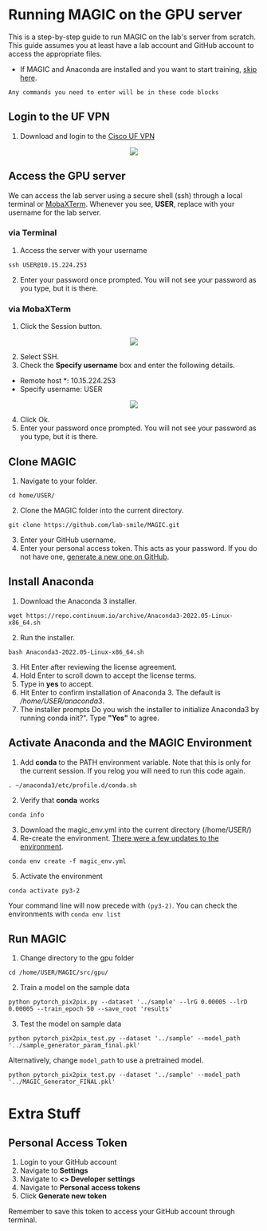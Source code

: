 # Running MAGIC on the GPU server
This is a step-by-step guide to run MAGIC on the lab's server from scratch. This guide assumes you at least have a lab account and GitHub account to access the appropriate files. 
- If MAGIC and Anaconda are installed and you want to start training, [skip here](#run-magic).
```
Any commands you need to enter will be in these code blocks
```

## Login to the UF VPN
1. Download and login to the [Cisco UF VPN](https://it.ufl.edu/ict/documentation/network-infrastructure/vpn/)

<center> <img src="image/vpn.png"> </center>

## Access the GPU server
We can access the lab server using a secure shell (ssh) through a local terminal or [MobaXTerm](https://mobaxterm.mobatek.net/download-home-edition.html). Whenever you see, **USER**, replace with your username for the lab server.

### via Terminal
1. Access the server with your username
```
ssh USER@10.15.224.253
```
2. Enter your password once prompted. You will not see your password as you type, but it is there.

### via MobaXTerm
1. Click the Session button.

<center> <img src="image/session.png"> </center>

2. Select SSH.
3. Check the **Specify username** box and enter the following details.
- Remote host *: 10.15.224.253
- Specify username: USER

<center> <img src="image/ssh.png"> </center>

4. Click Ok.
5. Enter your password once prompted. You will not see your password as you type, but it is there.

## Clone MAGIC
1. Navigate to your folder.
```
cd home/USER/
```
2. Clone the MAGIC folder into the current directory.
```
git clone https://github.com/lab-smile/MAGIC.git
```
3. Enter your GitHub username.
4. Enter your personal access token. This acts as your password. If you do not have one, [generate a new one on GitHub](#personal-access-token).

## Install Anaconda
1. Download the Anaconda 3 installer.
```
wget https://repo.continuum.io/archive/Anaconda3-2022.05-Linux-x86_64.sh
```
2. Run the installer.
```
bash Anaconda3-2022.05-Linux-x86_64.sh
```
3. Hit Enter after reviewing the license agreement.
4. Hold Enter to scroll down to accept the license terms.
5. Type in **yes** to accept.
6. Hit Enter to confirm installation of Anaconda 3. The default is */home/USER/anaconda3*.
7. The installer prompts Do you wish the installer to initialize Anaconda3 by running conda init?". Type **"Yes"** to agree.

## Activate Anaconda and the MAGIC Environment
1. Add **conda** to the PATH environment variable. Note that this is only for the current session. If you relog you will need to run this code again.
```
. ~/anaconda3/etc/profile.d/conda.sh
```
2. Verify that **conda** works
```
conda info
```
3. Download the magic_env.yml into the current directory (/home/USER/)
4. Re-create the environment. [There were a few updates to the environment](#changes-to-magicenvyml).
```
conda env create -f magic_env.yml
```
5. Activate the environment
```
conda activate py3-2
```
Your command line will now precede with `(py3-2)`. You can check the environments with `conda env list`

## Run MAGIC
1. Change directory to the gpu folder
```
cd /home/USER/MAGIC/src/gpu/
```
2. Train a model on the sample data
```
python pytorch_pix2pix.py --dataset '../sample' --lrG 0.00005 --lrD 0.00005 --train_epoch 50 --save_root 'results'
```

3. Test the model on sample data
```
python pytorch_pix2pix_test.py --dataset '../sample' --model_path '../sample_generator_param_final.pkl'
```
Alternatively, change ``model_path`` to use a pretrained model.
```
python pytorch_pix2pix_test.py --dataset '../sample' --model_path '../MAGIC_Generator_FINAL.pkl'
``` 

# Extra Stuff
## Personal Access Token
1. Login to your GitHub account
2. Navigate to **Settings**
3. Navigate to **<> Developer settings**
4. Navigate to **Personal access tokens**
5. Click **Generate new token**

Remember to save this token to access your GitHub account through terminal.
